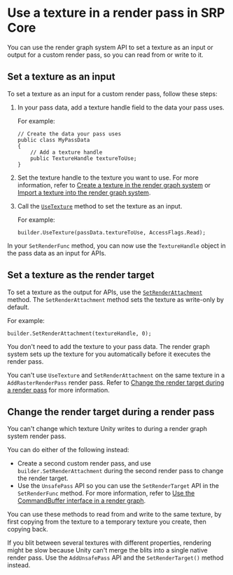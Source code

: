 # Use a texture in a render pass in SRP Core

You can use the render graph system API to set a texture as an input or output for a custom render pass, so you can read from or write to it.

## Set a texture as an input

To set a texture as an input for a custom render pass, follow these steps:

1. In your pass data, add a texture handle field to the data your pass uses.

    For example:

    ``` lang-cs
    // Create the data your pass uses
    public class MyPassData
    {
        // Add a texture handle
        public TextureHandle textureToUse;
    }
    ```

2. Set the texture handle to the texture you want to use. For more information, refer to [Create a texture in the render graph system](render-graph-create-a-texture.md) or [Import a texture into the render graph system](render-graph-import-a-texture.md).

3. Call the [`UseTexture`](https://docs.unity3d.com/Packages/com.unity.render-pipelines.core@17.0/api/UnityEngine.Rendering.RenderGraphModule.IBaseRenderGraphBuilder.html#UnityEngine_Rendering_RenderGraphModule_IBaseRenderGraphBuilder_UseTexture_UnityEngine_Rendering_RenderGraphModule_TextureHandle__UnityEngine_Rendering_RenderGraphModule_AccessFlags_) method to set the texture as an input.

    For example:

    ``` lang-cs
    builder.UseTexture(passData.textureToUse, AccessFlags.Read);
    ```

In your `SetRenderFunc` method, you can now use the `TextureHandle` object in the pass data as an input for APIs. 

## Set a texture as the render target

To set a texture as the output for APIs, use the [`SetRenderAttachment`](https://docs.unity3d.com/Packages/com.unity.render-pipelines.core@17.0/api/UnityEngine.Rendering.RenderGraphModule.IRasterRenderGraphBuilder.html#UnityEngine_Rendering_RenderGraphModule_IRasterRenderGraphBuilder_SetRenderAttachment_UnityEngine_Rendering_RenderGraphModule_TextureHandle_System_Int32_UnityEngine_Rendering_RenderGraphModule_AccessFlags_) method. The `SetRenderAttachment` method sets the texture as write-only by default.

For example:

```lang-cs
builder.SetRenderAttachment(textureHandle, 0);
```

You don't need to add the texture to your pass data. The render graph system sets up the texture for you automatically before it executes the render pass.

You can't use `UseTexture` and `SetRenderAttachment` on the same texture in a `AddRasterRenderPass` render pass. Refer to [Change the render target during a render pass](#change-the-render-target-during-a-pass) for more information.

<a name="change-the-render-target-during-a-pass"></a>
## Change the render target during a render pass

You can't change which texture Unity writes to during a render graph system render pass.

You can do either of the following instead:

- Create a second custom render pass, and use `builder.SetRenderAttachment` during the second render pass to change the render target.
- Use the `UnsafePass` API so you can use the `SetRenderTarget` API in the `SetRenderFunc` method. For more information, refer to [Use the CommandBuffer interface in a render graph](render-graph-unsafe-pass.md).

You can use these methods to read from and write to the same texture, by first copying from the texture to a temporary texture you create, then copying back.

If you blit between several textures with different properties, rendering might be slow because Unity can't merge the blits into a single native render pass. Use the `AddUnsafePass` API and the `SetRenderTarget()` method instead.
